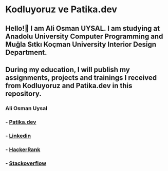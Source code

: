 # Kodluyoruz ve Patika.dev

## Hello!👋 I am Ali Osman UYSAL. I am studying at Anadolu University Computer Programming and Muğla Sıtkı Koçman University Interior Design Department. 
## During my education, I will publish my assignments, projects and trainings I received from Kodluyoruz and Patika.dev in this repository.

### Ali Osman Uysal
### - [Patika.dev](https://academy.patika.dev/tr/profile)
### - [Linkedin](https://www.linkedin.com/in/aliosmanuysal/)
### - [HackerRank](https://www.hackerrank.com/aliosmanuysal)
### - [Stackoverflow](https://stackoverflow.com/users/20750301/aliosmanuysal)